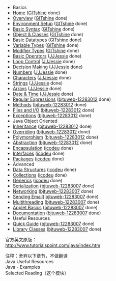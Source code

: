 - Basics
 - [Home](home.md) ([GITshine](https://github.com/GITshine) done)
 - [Overview](overview.md) ([GITshine](https://github.com/GITshine) done)
 - [Environment Setup](setup.md) ([GITshine](https://github.com/GITshine) done)
 - [Basic Syntax](basic-syntax.md) ([GITshine](https://github.com/GITshine) done)
 - [Object & Classes](object-classes.md) ([GITshine](https://github.com/GITshine) done)
 - [Basic Datatypes](basic-datatypes.md) ([GITshine](https://github.com/GITshine) done)
 - [Variable Types](variable-types.md) ([GITshine](https://github.com/GITshine) done)
 - [Modifier Types](modifier-types.md) ([GITshine](https://github.com/GITshine) done)
 - [Basic Operators](basic-operators.md) ([JJJessie](https://github.com/JJJessie) done)
 - [Loop Control](loop-control.md) ([JJJessie](https://github.com/JJJessie) done)
 - [Decision Making](decision-making.md) ([JJJessie](https://github.com/JJJessie) done)
 - [Numbers](numbers.md) ([JJJessie](https://github.com/JJJessie) done)
 - [Characters](characters.md) ([JJJessie](https://github.com/JJJessie) done)
 - [Strings](strings.md) ([JJJessie](https://github.com/JJJessie) done)
 - [Arrays](arrays.md) ([JJJessie](https://github.com/JJJessie) done)
 - [Date & Time](date-time.md) ([JJJessie](https://github.com/JJJessie) done)
 - [Regular Expressions](regular-expressions.md) ([bjtuweb-12283012](https://github.com/bjtuweb-12283012) done)
 - [Methods](methods.md) ([bjtuweb-12283012](https://github.com/bjtuweb-12283012) done)
 - [Files and I/O](files-and-io.md) ([bjtuweb-12283012](https://github.com/bjtuweb-12283012) done)
 - [Exceptions](exceptions.md) ([bjtuweb-12283012](https://github.com/bjtuweb-12283012) done)
- Java Object Oriented
 - [Inheritance](inheritance.md) ([bjtuweb-12283012](https://github.com/bjtuweb-12283012) done)
 - [Overriding](overriding.md) ([bjtuweb-12283012](https://github.com/bjtuweb-12283012) done)
 - [Polymorphism](polymorphism.md) ([bjtuweb-12283012](https://github.com/bjtuweb-12283012) done)
 - [Abstraction](abstraction.md) ([bjtuweb-12283012](https://github.com/bjtuweb-12283012) done)
 - [Encapsulation](ncapsulation.md) ([icodeu](https://github.com/icodeu) done)
 - [Interfaces](interfaces.md) ([icodeu](https://github.com/icodeu) done)
 - [Packages](packages.md) ([icodeu](https://github.com/icodeu) done)
- Advanced
 - [Data Structures](data-structures.md) ([icodeu](https://github.com/icodeu) done)
 - [Collections](collections.md) ([icodeu](https://github.com/icodeu) done)
 - [Generics](generics.md) ([icodeu](https://github.com/icodeu) done)
 - [Serialization](serialization.md) ([bjtuweb-12283007](https://github.com/bjtuweb-12283007) done)
 - [Networking](networking.md) ([bjtuweb-12283007](https://github.com/bjtuweb-12283007) done)
 - [Sending Email](sending-email.md)( [bjtuweb-12283007](https://github.com/bjtuweb-12283007) done)
 - [Multithreading](multithreading.md) ([bjtuweb-12283007](https://github.com/bjtuweb-12283007) done)
 - [Applet Basics](applet-basics.md) ([bjtuweb-12283007](https://github.com/bjtuweb-12283007) done)
 - [Documentation](Documentation.md) ([bjtuweb-12283007](https://github.com/bjtuweb-12283007) done)
- Useful Resources
 - [Quick Guide](quick-guide.md) ([bjtuweb-12283007](https://github.com/bjtuweb-12283007) done)
 - [Library Classes](library-classes.md) ([bjtuweb-12283007](https://github.com/bjtuweb-12283007) done)
 
官方英文原版：   
http://www.tutorialspoint.com/java/index.htm

 >
 注释：舍弃以下章节，不做翻译      
 Java Useful Resources   
 Java - Examples  
 Selected Reading（这个模块）


